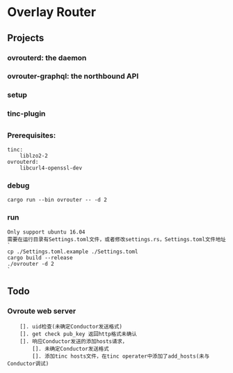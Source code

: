 # Overlay Router

## Projects
### ovrouterd: the daemon
### ovrouter-graphql: the northbound API
### setup
### tinc-plugin


## 
### Prerequisites:
    tinc:
        liblzo2-2
    ovrouterd:
        libcurl4-openssl-dev
        
### debug
    cargo run --bin ovrouter -- -d 2

### run
    Only support ubuntu 16.04
    需要在运行目录有Settings.toml文件，或者修改settings.rs，Settings.toml文件地址
    `
    cp ./Settings.toml.example ./Settings.toml
    cargo build --release
    ./ovrouter -d 2
    `
## Todo
   
   ### Ovroute web server 
        []. uid检查(未确定Conductor发送格式)
        []. get check pub_key 返回http格式未确认
        []. 响应Conductor发送的添加hosts请求，
            []. 未确定Conductor发送格式
            []. 添加tinc hosts文件，在tinc operater中添加了add_hosts(未与Conductor调试)
